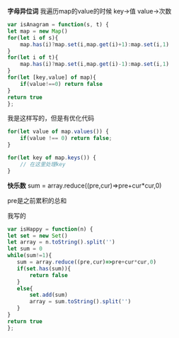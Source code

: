 **字母异位词**
我遍历map的value的时候
key->值 value->次数
```javaScript
var isAnagram = function(s, t) {
let map = new Map()
for(let i of s){
    map.has(i)?map.set(i,map.get(i)+1):map.set(i,1)
}
for(let i of t){
    map.has(i)?map.set(i,map.get(i)-1):map.set(i,1)
}
for(let [key,value] of map){
    if(value!==0) return false
}
return true
};

```
我是这样写的，但是有优化代码

```javaScript
for(let value of map.values()) {
    if(value !== 0) return false;
}

```

```javaScript
for(let key of map.keys()) {
    // 在这里处理key
}

```

**快乐数**
sum = array.reduce((pre,cur)=>pre+cur*cur,0)

pre是之前累积的总和

我写的
```javaScript
var isHappy = function(n) {
let set = new Set()
let array = n.toString().split('')
let sum = 0
while(sum!=1){
   sum = array.reduce((pre,cur)=>pre+cur*cur,0)
   if(set.has(sum)){
       return false
   }
   else{
       set.add(sum)
       array = sum.toString().split('')
   }
}
return true
};
```
